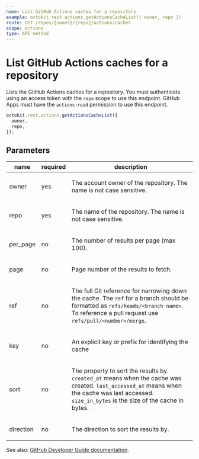 ```yaml
---
name: List GitHub Actions caches for a repository
example: octokit.rest.actions.getActionsCacheList({ owner, repo })
route: GET /repos/{owner}/{repo}/actions/caches
scope: actions
type: API method
---
```


# List GitHub Actions caches for a repository

Lists the GitHub Actions caches for a repository.
You must authenticate using an access token with the `repo` scope to use this endpoint.
GitHub Apps must have the `actions:read` permission to use this endpoint.

```js
octokit.rest.actions.getActionsCacheList({
  owner,
  repo,
});
```

## Parameters

<table>
  <thead>
    <tr>
      <th>name</th>
      <th>required</th>
      <th>description</th>
    </tr>
  </thead>
  <tbody>
    <tr><td>owner</td><td>yes</td><td>

The account owner of the repository. The name is not case sensitive.

</td></tr>
<tr><td>repo</td><td>yes</td><td>

The name of the repository. The name is not case sensitive.

</td></tr>
<tr><td>per_page</td><td>no</td><td>

The number of results per page (max 100).

</td></tr>
<tr><td>page</td><td>no</td><td>

Page number of the results to fetch.

</td></tr>
<tr><td>ref</td><td>no</td><td>

The full Git reference for narrowing down the cache. The `ref` for a branch should be formatted as `refs/heads/<branch name>`. To reference a pull request use `refs/pull/<number>/merge`.

</td></tr>
<tr><td>key</td><td>no</td><td>

An explicit key or prefix for identifying the cache

</td></tr>
<tr><td>sort</td><td>no</td><td>

The property to sort the results by. `created_at` means when the cache was created. `last_accessed_at` means when the cache was last accessed. `size_in_bytes` is the size of the cache in bytes.

</td></tr>
<tr><td>direction</td><td>no</td><td>

The direction to sort the results by.

</td></tr>
  </tbody>
</table>

See also: [GitHub Developer Guide documentation](https://docs.github.com/rest/actions/cache#list-github-actions-caches-for-a-repository).
